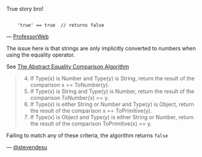 True story bro!

<code>
    'true' == true  // returns false
</code>

— [ProfessorWeb][1]

The issue here is that strings are only implicitly converted to numbers
when using the equality operator.

See [The Abstract Equality Comparison Algorithm](http://es5.github.io/#x11.9.3)

>4. If Type(x) is Number and Type(y) is String, return the result of the comparison x == ToNumber(y).
>5. If Type(x) is String and Type(y) is Number, return the result of the comparison ToNumber(x) == y.
>8. If Type(x) is either String or Number and Type(y) is Object, return the result of the comparison x == ToPrimitive(y).
>9. If Type(x) is Object and Type(y) is either String or Number, return the result of the comparison ToPrimitive(x) == y.

Failing to match any of these criteria, the algorithm returns `false`

— [@stevendesu][2]

[1]:https://github.com/ProfessorWeb
[2]:https://github.com/stevendesu
